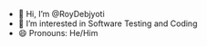 - 👋 Hi, I’m @RoyDebjyoti
- 👀 I’m interested in Software Testing and Coding
- 😄 Pronouns: He/Him
<!---
RoyDebjyoti/RoyDebjyoti is a ✨ special ✨ repository because its `README.md` (this file) appears on your GitHub profile.
You can click the Preview link to take a look at your changes.
--->

